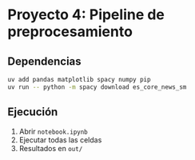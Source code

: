 # Proyecto 4: Pipeline de preprocesamiento

## Dependencias
```bash
uv add pandas matplotlib spacy numpy pip
uv run -- python -m spacy download es_core_news_sm
```

## Ejecución
1. Abrir `notebook.ipynb`
2. Ejecutar todas las celdas
3. Resultados en `out/`